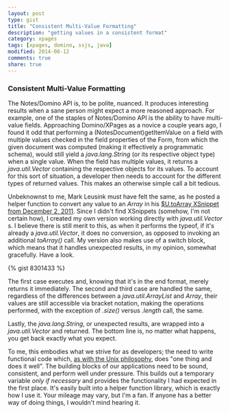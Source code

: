 ```yaml
---
layout: post
type: gist
title: "Consistent Multi-Value Formatting"
description: "getting values in a consistent format"
category: xpages
tags: [xpages, domino, ssjs, java]
modified: 2014-08-12
comments: true
share: true
---
```


### Consistent Multi-Value Formatting

The Notes/Domino API is, to be polite, nuanced. It produces interesting results when a sane person might expect a more reasoned approach. For example, one of the staples of Notes/Domino API is the ability to have multi-value fields. Approaching Domino/XPages as a novice a couple years ago, I found it odd that performing a (NotesDocument)getItemValue on a field with multiple values checked in the field properties of the Form, from which the given document was computed (making it effectively a programmatic schema), would still yield a _java.lang.String_ (or its respective object type) when a single value. When the field has multiple values, it returns a _java.util.Vector_ containing the respective objects for its values. To account for this sort of situation, a developer then needs to account for the different types of returned values. This makes an otherwise simple call a bit tedious.

Unbeknownst to me, Mark Leusink must have felt the same, as he posted a helper function to convert any value to an _Array_ in his [$U.toArray XSnippet from December 2, 2011](http://openntf.org/XSnippets.nsf/snippet.xsp?id=convert-any-value-to-an-array). Since I didn't find XSnippets (somehow, I'm not certain how), I created my own version working directly with _java.util.Vector_ s. I believe there is still merit to this, as when it performs the typeof, if it's already a _java.util.Vector_, it does no conversion, as opposed to invoking an additional _toArray()_ call. My version also makes use of a switch block, which means that it handles unexpected results, in my opinion, somewhat gracefully. Have a look.

{% gist 8301433 %}

The first case executes and, knowing that it's in the end format, merely returns it immediately. The second and third case are handled the same, regardless of the differences between a _java.util.ArrayList_ and _Array_, their values are still accessible via bracket notation, making the operations performed, with the exception of _.size()_ versus _.length_ call, the same.

Lastly, the _java.lang.String_, or unexpected results, are wrapped into a _java.util.Vector_ and returned. The bottom line is, no matter what happens, you get back exactly what you expect.

To me, this embodies what we strive for as developers; the need to write functional code which, [as with the Unix philosophy](http://techcrunch.com/2009/08/21/do-one-thing-and-do-it-well-40-years-of-unix/), does "one thing and does it well". The building blocks of our applications need to be sound, consistent, and perform well under pressure. This builds out a temporary variable _only if necessary_ and provides the functionality I had expected in the first place. It's easily built into a helper function library, which is exactly how I use it. Your mileage may vary, but I'm a fan. If anyone has a better way of doing things, I wouldn't mind hearing it.